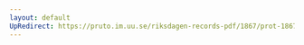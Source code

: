 ```yaml
---
layout: default
UpRedirect: https://pruto.im.uu.se/riksdagen-records-pdf/1867/prot-1867--fk--406/prot-1867--fk--406_039.pdf
---
```

